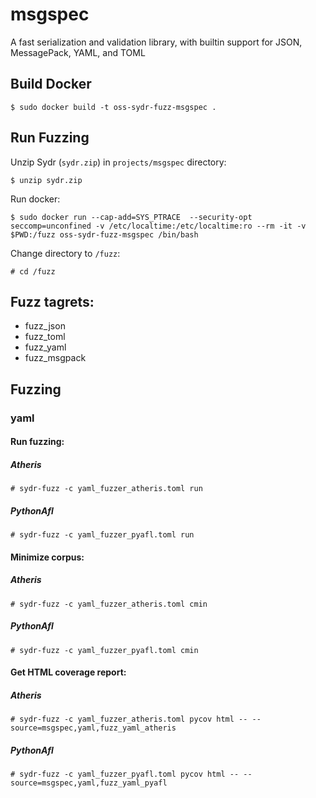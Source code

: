 # msgspec

A fast serialization and validation library, with builtin support for JSON, MessagePack, YAML, and TOML

## Build Docker

    $ sudo docker build -t oss-sydr-fuzz-msgspec .

## Run Fuzzing

Unzip Sydr (`sydr.zip`) in `projects/msgspec` directory:

    $ unzip sydr.zip

Run docker:

    $ sudo docker run --cap-add=SYS_PTRACE  --security-opt seccomp=unconfined -v /etc/localtime:/etc/localtime:ro --rm -it -v $PWD:/fuzz oss-sydr-fuzz-msgspec /bin/bash

Change directory to `/fuzz`:

    # cd /fuzz

## Fuzz tagrets:

  * fuzz_json
  * fuzz_toml
  * fuzz_yaml
  * fuzz_msgpack

## Fuzzing

### yaml

#### Run fuzzing:
##### Atheris

    # sydr-fuzz -c yaml_fuzzer_atheris.toml run

##### PythonAfl

    # sydr-fuzz -c yaml_fuzzer_pyafl.toml run

#### Minimize corpus:
##### Atheris

    # sydr-fuzz -c yaml_fuzzer_atheris.toml cmin

##### PythonAfl

    # sydr-fuzz -c yaml_fuzzer_pyafl.toml cmin

#### Get HTML coverage report:
##### Atheris

    # sydr-fuzz -c yaml_fuzzer_atheris.toml pycov html -- --source=msgspec,yaml,fuzz_yaml_atheris

##### PythonAfl

    # sydr-fuzz -c yaml_fuzzer_pyafl.toml pycov html -- --source=msgspec,yaml,fuzz_yaml_pyafl
